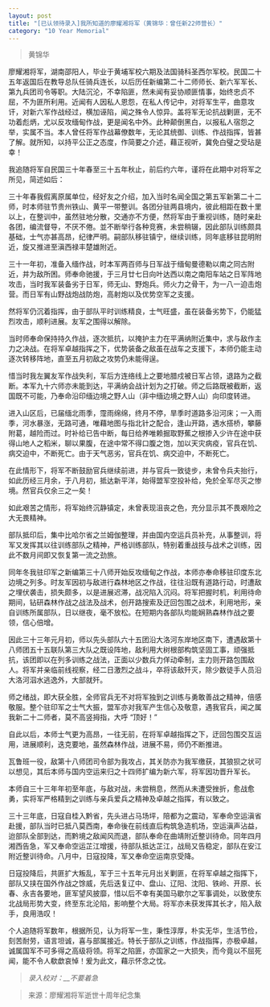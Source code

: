 ```yaml
---
layout: post
title: "[已认领待录入]我所知道的廖耀湘将军（黄锦华：曾任新22师营长）"
category: "10 Year Memorial"
---
```


> 黄锦华

廖耀湘将军，湖南邵阳人，毕业于黄埔军校六期及法国骑科圣西尔军校。民国二十五年返国后在教导总队任骑兵连长，以后历任新编第二十二师师长、新六军军长、第九兵团司令等职。大陆沉沦，不幸陷匪，然未闻有妥协顺匪情事，始终忠贞不屈，不为匪所利用。近闻有人因私人恩怨，在私人传记中，对将军生平，曲意攻讦，对新六军作战经过，横加诬陷，闻之殊令人惊异。盖将军无论抗战剿匪，无不功着彪炳，尤以反攻缅甸作战，更是闻名中外。此种颠倒黑白，以报私人宿怨之举，实属不当。本人曾任将军作战幕僚数年，无论其统御、训练、作战指挥，皆甚了解。就所知，以持平公正之态度，作简要之介述，藉正视听，冀免白璧之受玷是幸！

我追随将军自民国三十年春至三十五年秋止，前后约六年，谨将在此期中对将军之所见，简述如后：

三十年春我假离原属单位，经好友之介绍，加入当时名闻全国之第五军新第二十二师，时本师驻节贵州铁山、黄平一带整训。各团分驻两县境内，彼此相距在数十里以上，在整训中，虽然驻地分散，交通亦不方便，然将军由于重视训练，随时亲赴各团，编流督导，不厌不倦。並不断举行各种竞赛，未尝稍辍，因此部队训练颇具基础，士气亦甚高昂，纪律严明。嗣部队移驻镇宁，继续训练，同年底移驻昆明附近，旋又推进至滇西禄丰楚雄附近。

三十一年初，准备入缅作战，时本军两百师与日军战于缅甸曼德勒以南之同古附近，并为敌所困。师奉命驰援，于三月廿七日向叶达西以南之南阳车站之日军阵地攻击，当时我军装备劣于日军，师无山、野炮兵。师火力之骨干，为一八一迫击炮营。而日军有山野战炮战防炮，高射炮以及优势空军之支援。

然将军仍沉着指挥，由于部队平时训练精良，士气旺盛，虽在装备劣势下，仍能猛烈攻击，顺利进展。友军之围得以解除。

当时师奉命保持持久作战，逐次抵抗，以掩护主力在平满纳附近集中，求与敌作主力之决战。在将军卓越指挥之下，优势装备之敌虽在战车之支援下，本师仍能主动逐次转移阵地，直至五月初敌之攻势仍未能得逞。

惜当时我左翼友军作战失利，军后方连络线上之要地腊戍被日军占领，退路为之截断。本军九十六师亦未能到达，平满纳会战计划为之打破。师之后路既被截断，返国既不可能，乃奉命沿印缅边境之野人山（非中缅边境之野人山）向印度转进。

进入山区后，已届缅北雨季，霪雨绵绵，终月不停，旱季时道路多沿河床；一入雨季，河水暴涨，无路可通，唯藉地图与指北针之配合，逢山开路，遇水搭桥，攀藤附葛，越险而过。时补给已告中断，每日给养唯赖掘取野蕉之根掺入少许在途中获得山地人之稻米，聊以果腹，在途中常不得口腹之饱，加以天灾病疫，官兵在饥、病交迫中，不断死亡。由于天气恶劣，官兵在饥、病交迫中，不断死亡。

在此情形下，将军不断鼓励官兵继续前进，并与官兵一致徒步，未曾令兵夫抬行，如此历经三月余，于八月初，抵达新平洋，始得盟军空投补给，免於全军尽灭之惨境。然官兵仅余三之一矣！

如此艰苦之情形，将军始终沉静镇定，未曾表现沮丧之色，充分显示其不畏艰险之大无畏精神。

部队抵印后，集中比哈尔省之兰姆伽整理，并由国内空运兵员补充，从事整训，将军又发挥其以往训练部队之精神，严格训练部队，特别着重战技与战术之训练，因此不数月间即又恢复第一流之劲旅。

同年冬我驻印军之新编第三十八师开始反攻缅甸之作战，本师亦奉命移驻印度东北边境之列多。时友军因初与敌进行森林地区之作战，往往沿既有道路行动，时遭敌之埋伏袭击，损失颇多，以是进展迟滞，战况陷入沉闷。将军把握时机，利用待命期间，钻研森林作战之战法及战术，创开路搜索及迂回包围之战术，利用地形，亲自训练所属部队，日以继夜，毫不放松。在短期内各部队均能娴熟森林作战之要领，信心倍增。

因此三十三年元月初，师以先头部队六十五团沿大洛河东岸地区南下，遭遇敌第十八师团五十五联队第三大队之既设阵地，敌利用大树根部构筑坚固工事，顽强抵抗，该团即以在列多训练之战法，正面以少数兵力佯动牵制，主力则开路包围敌人。将军并亲临前线视察，经二日激烈之战斗，卒将该敌歼灭，除少数徒手人员沿大洛河泅水逃逸外，大部就歼。

师之绪战，即大获全胜，全师官兵无不对将军独到之训练与勇敢善战之精神，倍感敬服。整个驻印军之士气大振，盟军亦对我军产生信心及敬意，遇我官兵，闻之属我新二十二师者，莫不高竖拇指，大呼 “顶好！”

自此以后，本师士气更为高昂，一往无前，在将军卓越指挥之下，迂回包围交互运用，进展顺利，迭克要地，虽然森林作战，进展不易，师仍不断推进。

瓦鲁班一役，敌第十八师团司令部为我攻占，其关防亦为我军缴获，其狼狈之状可以想见，其后本师与国内空运来归之十四师扩编为新六军，将军因功晋升军长。

本师自三十三年年初至年底，与敌对战，未尝稍息，然而从未遭受挫折，愈战愈勇，实将军严格精到之训练与亲兵爱兵之精神及卓越之指挥，有以致之。

三十三年底，日寇自桂入黔省，先头进占马场坪，陪都为之震动，军奉命空运滇省赴援，部队当时已抵八莫西南，奉命後在前线直后构筑急造机场，空运滇声沾益，迨部队全部到达，而黔境之敌闻风而退，部队奉命在曲靖附近整训待命。同年四月湘西告急，军又奉命空运芷江增援，待部队抵达芷江，战局又告稳定，部队在安江附近整训待命。八月中，日寇投降，军又奉命空运南京受降。

日寇投降后，共匪扩大叛乱，军于三十五年元月出关剿匪，在将军卓越之指挥下，部队又挟在国外作战之馀威，先后迭复辽中、盘山、辽阳、沈阳、铁岭、开原、长春、永吉各要地，匪军望风披靡，惜以后不幸有美国马歇尔之军事调处，以致使东北战局形势大变，终至东北沦陷，影响整个大局。将军亦未获发挥其长才，陷入敌手，良用浩叹！

个人追随将军数年，根据所见，认为将军一生，秉性淳厚，朴实无华，生活节俭，刻苦耐劳，语言坦诚，喜与部属接近。特长于部队之训练，作战指挥，亦极卓越，诚属国军不可多得之高级将领。将军之陷匪，亦国家之一大损失，而今竟以不屈死闻，能不令人欷歔哀悼！爰为此文，藉示怀念之忱。


> *录入校对：__不要着急*

> 来源：廖耀湘将军逝世十周年纪念集